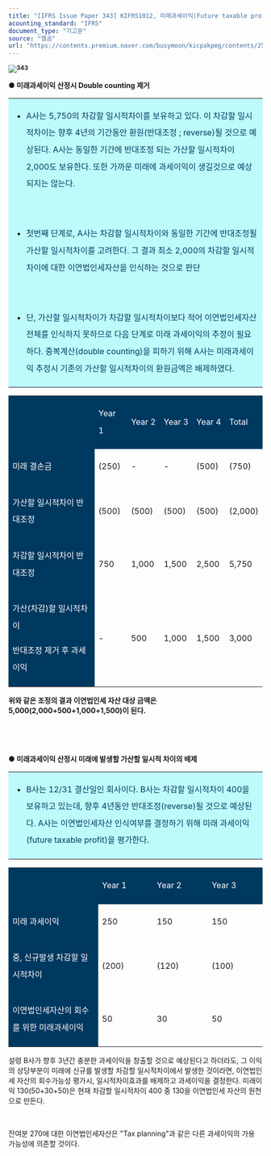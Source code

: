 ```yaml
---
title: "[IFRS Issue Paper 343] KIFRS1012, 미래과세이익(Future taxable profit)의 산정②, Double counting 제거"
acounting_standard: "IFRS"
document_type: "기고문"
source: "엘곰"
url: "https://contents.premium.naver.com/busymoon/kicpakpmg/contents/250115171949772zh"
---
```

![](https://n2.news.naver.com/l.gif?type=content)<sup><b><span class="se-drop-cap">3</span>43</b></sup>

**● 미래과세이익 산정시 Double counting 제거**

<table style=""><tbody><tr><td colspan="3" rowspan="1" style="width: 100.0%; height: 129.0px;  background-color: #bdfbfa;"><div><ul><li><p style="line-height:2.1;"><span style="color:#003960;">A사는 5,750의 차감할 일시적차이를 보유하고 있다. 이 차감할 일시적차이는 향후 4년의 기간동안 환원(반대조정 ; reverse)될 것으로 예상된다. A사는 동일한 기간에 반대조정 되는 가산할 일시적차이 2,000도 보유한다. 또한 가까운 미래에 과세이익이 생길것으로 예상되지는 않는다.</span></p></li></ul><p style="line-height:2.1;"><span style="color:#003960;">​</span></p><ul><li><p style="line-height:2.1;"><span style="color:#003960;">첫번째 단계로, A사는 차감할 일시적차이와 동일한 기간에 반대조정될 가산할 일시적차이를 고려한다. 그 결과 최소 2,000의 차감할 일시적차이에 대한 이연법인세자산을 인식하는 것으로 판단</span></p></li></ul><p style="line-height:2.1;"><span style="color:#003960;">​</span></p><ul><li><p style="line-height:2.1;"><span style="color:#003960;">단, 가산할 일시적차이가 차감할 일시적차이보다 적어 이연법인세자산 전체를 인식하지 못하므로 다음 단계로 미래 과세이익의 추정이 필요하다. 중복계산(double counting)을 피하기 위해 A사는 미래과세이익 추정시 기존의 가산할 일시적차이의 환원금액은 배제하였다.</span></p></li></ul></div></td></tr></tbody></table>

<table style=""><tbody><tr><td colspan="1" rowspan="1" style="width: 35.51%; height: 43.0px;  background-color: #003960;"><div><p style="line-height:2.1;"><span style="color:#ffffff;">​</span></p></div></td><td colspan="1" rowspan="1" style="width: 12.9%; height: 43.0px;  background-color: #003960;"><div><p style="line-height:2.1;"><span style="color:#ffffff;">Year 1</span></p></div></td><td colspan="1" rowspan="1" style="width: 12.9%; height: 43.0px;  background-color: #003960;"><div><p style="line-height:2.1;"><span style="color:#ffffff;">Year 2</span></p></div></td><td colspan="1" rowspan="1" style="width: 12.9%; height: 43.0px;  background-color: #003960;"><div><p style="line-height:2.1;"><span style="color:#ffffff;">Year 3</span></p></div></td><td colspan="1" rowspan="1" style="width: 12.9%; height: 43.0px;  background-color: #003960;"><div><p style="line-height:2.1;"><span style="color:#ffffff;">Year 4</span></p></div></td><td colspan="1" rowspan="1" style="width: 12.9%; height: 43.0px;  background-color: #003960;"><div><p style="line-height:2.1;"><span style="color:#ffffff;">Total</span></p></div></td></tr><tr><td colspan="1" rowspan="1" style="width: 35.51%; height: 43.0px;  background-color: #003960;"><div><p style="line-height:2.1;"><span style="color:#ffffff;">미래 결손금</span></p></div></td><td colspan="1" rowspan="1" style="width: 12.9%; height: 43.0px;  "><div><p style="line-height:2.1;"><span style="">(250)</span></p></div></td><td colspan="1" rowspan="1" style="width: 12.9%; height: 43.0px;  "><div><p style="line-height:2.1;"><span style="">-</span></p></div></td><td colspan="1" rowspan="1" style="width: 12.9%; height: 43.0px;  "><div><p style="line-height:2.1;"><span style="">-</span></p></div></td><td colspan="1" rowspan="1" style="width: 12.9%; height: 43.0px;  "><div><p style="line-height:2.1;"><span style="">(500)</span></p></div></td><td colspan="1" rowspan="1" style="width: 12.9%; height: 43.0px;  "><div><p style="line-height:2.1;"><span style="">(750)</span></p></div></td></tr><tr><td colspan="1" rowspan="1" style="width: 35.51%; height: 21.5px;  background-color: #003960;"><div><p style="line-height:2.1;"><span style="color:#ffffff;">가산할 일시적차이 반대조정</span></p></div></td><td colspan="1" rowspan="1" style="width: 12.9%; height: 21.5px;  "><div><p style="line-height:2.1;"><span style="">(500)</span></p></div></td><td colspan="1" rowspan="1" style="width: 12.9%; height: 21.5px;  "><div><p style="line-height:2.1;"><span style="">(500)</span></p></div></td><td colspan="1" rowspan="1" style="width: 12.9%; height: 21.5px;  "><div><p style="line-height:2.1;"><span style="">(500)</span></p></div></td><td colspan="1" rowspan="1" style="width: 12.9%; height: 21.5px;  "><div><p style="line-height:2.1;"><span style="">(500)</span></p></div></td><td colspan="1" rowspan="1" style="width: 12.9%; height: 21.5px;  "><div><p style="line-height:2.1;"><span style="">(2,000)</span></p></div></td></tr><tr><td colspan="1" rowspan="1" style="width: 35.51%; height: 10.75px;  background-color: #003960;"><div><p style="line-height:2.1;"><span style="color:#ffffff;">차감할 일시적차이 반대조정</span></p></div></td><td colspan="1" rowspan="1" style="width: 12.9%; height: 10.75px;  "><div><p style="line-height:2.1;"><span style="">750</span></p></div></td><td colspan="1" rowspan="1" style="width: 12.9%; height: 10.75px;  "><div><p style="line-height:2.1;"><span style="">1,000</span></p></div></td><td colspan="1" rowspan="1" style="width: 12.9%; height: 10.75px;  "><div><p style="line-height:2.1;"><span style="">1,500</span></p></div></td><td colspan="1" rowspan="1" style="width: 12.9%; height: 10.75px;  "><div><p style="line-height:2.1;"><span style="">2,500</span></p></div></td><td colspan="1" rowspan="1" style="width: 12.9%; height: 10.75px;  "><div><p style="line-height:2.1;"><span style="">5,750</span></p></div></td></tr><tr><td colspan="1" rowspan="1" style="width: 35.51%; height: 10.75px;  background-color: #003960;"><div><p style="line-height:2.1;"><span style="color:#ffffff;">가산(차감)할 일시적차이</span></p></div><div><p style="line-height:2.1;"><span style="color:#ffffff;">반대조정 제거 후 과세이익</span></p></div></td><td colspan="1" rowspan="1" style="width: 12.9%; height: 10.75px;  "><div><p style="line-height:2.1;"><span style="">-</span></p></div></td><td colspan="1" rowspan="1" style="width: 12.9%; height: 10.75px;  "><div><p style="line-height:2.1;"><span style="">500</span></p></div></td><td colspan="1" rowspan="1" style="width: 12.9%; height: 10.75px;  "><div><p style="line-height:2.1;"><span style="">1,000</span></p></div></td><td colspan="1" rowspan="1" style="width: 12.9%; height: 10.75px;  "><div><p style="line-height:2.1;"><span style="">1,500</span></p></div></td><td colspan="1" rowspan="1" style="width: 12.9%; height: 10.75px;  "><div><p style="line-height:2.1;"><span style="">3,000</span></p></div></td></tr></tbody></table>

**위와 같은 조정의 결과 이연법인세 자산 대상 금액은 5,000(****2,000****+500+1,000+1,500)이 된다.**

**​**

**​**

**● 미래과세이익 산정시 미래에 발생할 가산할 일시적 차이의 배제**

<table style=""><tbody><tr><td colspan="3" rowspan="1" style="width: 100.0%; height: 129.0px;  background-color: #bdfbfa;"><div><ul><li><p style="line-height:2.1;"><span style="color:#003960;">B사는 12/31 결산일인 회사이다. B사는 차감할 일시적차이 400을 보유하고 있는데, 향후 4년동안 반대조정(reverse)될 것으로 예상된다. A사는 이연법인세자산 인식여부를 결정하기 위해 미래 과세이익(future taxable profit)을 평가한다.</span></p></li></ul></div></td></tr></tbody></table>

<table style=""><tbody><tr><td colspan="1" rowspan="1" style="width: 35.22%; height: 43.0px;  background-color: #003960;"><div><p style="line-height:2.1;"><span style="color:#ffffff;">​</span></p></div></td><td colspan="1" rowspan="1" style="width: 21.59%; height: 43.0px;  background-color: #003960;"><div><p style="line-height:2.1;"><span style="color:#ffffff;">Year 1</span></p></div></td><td colspan="1" rowspan="1" style="width: 21.59%; height: 43.0px;  background-color: #003960;"><div><p style="line-height:2.1;"><span style="color:#ffffff;">Year 2</span></p></div></td><td colspan="1" rowspan="1" style="width: 21.59%; height: 43.0px;  background-color: #003960;"><div><p style="line-height:2.1;"><span style="color:#ffffff;">Year 3</span></p></div></td></tr><tr><td colspan="1" rowspan="1" style="width: 35.22%; height: 43.0px;  background-color: #003960;"><div><p style="line-height:2.1;"><span style="color:#ffffff;">미래 과세이익</span></p></div></td><td colspan="1" rowspan="1" style="width: 21.59%; height: 43.0px;  "><div><p style="line-height:2.1;"><span style="">250</span></p></div></td><td colspan="1" rowspan="1" style="width: 21.59%; height: 43.0px;  "><div><p style="line-height:2.1;"><span style="">150</span></p></div></td><td colspan="1" rowspan="1" style="width: 21.59%; height: 43.0px;  "><div><p style="line-height:2.1;"><span style="">150</span></p></div></td></tr><tr><td colspan="1" rowspan="1" style="width: 35.22%; height: 21.5px;  background-color: #003960;"><div><p style="line-height:2.1;"><span style="color:#ffffff;">중, 신규발생 차감할 일시적차이</span></p></div></td><td colspan="1" rowspan="1" style="width: 21.59%; height: 21.5px;  "><div><p style="line-height:2.1;"><span style="">(200)</span></p></div></td><td colspan="1" rowspan="1" style="width: 21.59%; height: 21.5px;  "><div><p style="line-height:2.1;"><span style="">(120)</span></p></div></td><td colspan="1" rowspan="1" style="width: 21.59%; height: 21.5px;  "><div><p style="line-height:2.1;"><span style="">(100)</span></p></div></td></tr><tr><td colspan="1" rowspan="1" style="width: 35.22%; height: 10.75px;  background-color: #003960;"><div><p style="line-height:2.1;"><span style="color:#ffffff;">이연법인세자산의 회수를 위한 미래과세이익</span></p></div></td><td colspan="1" rowspan="1" style="width: 21.59%; height: 10.75px;  "><div><p style="line-height:2.1;"><span style="">50</span></p></div></td><td colspan="1" rowspan="1" style="width: 21.59%; height: 10.75px;  "><div><p style="line-height:2.1;"><span style="">30</span></p></div></td><td colspan="1" rowspan="1" style="width: 21.59%; height: 10.75px;  "><div><p style="line-height:2.1;"><span style="">50</span></p></div></td></tr></tbody></table>

설령 B사가 향후 3년간 충분한 과세이익을 창출할 것으로 예상된다고 하더라도, 그 이익의 상당부분이 미래에 신규를 발생할 차감할 일시적차이에서 발생한 것이라면, 이연법인세 자산의 회수가능성 평가시, 일시적차이효과를 배제하고 과세이익을 결정한다. 미래이익 130(50+30+50)은 현재 차감할 일시적차이 400 중 130을 이연법인세 자산의 원천으로 만든다.

​

잔여분 270에 대한 이연법인세자산은 "Tax planning"과 같은 다른 과세이익의 가용 가능성에 의존할 것이다.